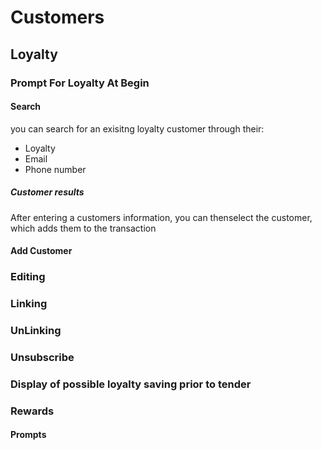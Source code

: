 # Customers

## Loyalty

### Prompt For Loyalty At Begin

#### Search
you can search for an exisitng loyalty customer through their:
- Loyalty
- Email
- Phone number
##### Customer results
 After entering a customers information, you can thenselect the customer, which adds them to the transaction
 
#### Add Customer
    

### Editing

### Linking

### UnLinking

### Unsubscribe

### Display of possible loyalty saving prior to tender

### Rewards

#### Prompts

